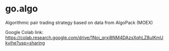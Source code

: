 # go.algo
Algorithmic pair trading strategy based on data from AlgoPack (MOEX)

Google Colab link:
https://colab.research.google.com/drive/1Noi_qrxj8NM4DAzsXqhLZ8ulKmUkvihe?usp=sharing
